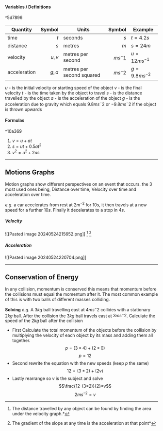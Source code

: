#### Variables / Definitions 

^5d7896

| Quantity     | Symbol | Units                     | Symbol  | Example        |
| ----------- | ------: | ------------------------- | -------: | -------------- |
| time         | $t$    | seconds                   | $s$     | $t = 4.2s$     |
| distance     | $s$    | metres                    | $m$     | $s = 24m$      |
| velocity     | $u,v$  | metres per second         | $ms^-1$ | $u = 12ms^{-1}$  |
| acceleration | $g,a$  | metres per second squared | $ms^-2$ | $g = 9.8ms^{-2}$ |
$u$ - is the initial velocity or starting speed of the object
$v$ - is the final velocity
$t$ - is the time taken by the object to travel
$s$ - is the distance travelled by the object
$a$ - is the acceleration of the object
$g$ - is the acceleration due to gravity which equals $9.8ms^-2$ or $-9.8ms^-2$ if the object is thrown upwards
#### Formulas

^10a369

1. $v=u+at$
2. $s = ut+0.5at^2$
3. $v^2 = u ^2 +2as$
***
## Motions Graphs
Motion graphs show different perspectives on an event that occurs. the 3 most used ones being, Distance over time, Velocity over time and acceleration over time.



*e.g.* a car accelerates from rest at $2m^{-2}$ for $10s$, it then travels at a new speed for a further $10s$. Finally it decelerates to a stop in $4s$.


##### Velocity 
![[Pasted image 20240524215652.png]]
[^1] [^2]

[^1]:The distance travelled by any object can be found by finding the area under the velocity graph.*
[^2]:The gradient of the slope at any time is the acceleration at that point*
##### Acceleration
![[Pasted image 20240524220704.png]]
***
## Conservation of Energy
In any collision, momentum is conserved  this means that momentum before the collisions must equal the momentum after it. The most common example of this is with two balls of different masses colliding. 

**Solving**
*e.g.* A $3kg$ ball travelling east at $4ms^-2$ collides with a stationary $2kg$ ball. After the collision the $3kg$ ball travels east at $3ms^-2$. Calculate the speed of the $2kg$ ball after the collision

- First Calculate the total momentum of the objects before the collision by multiplying the velocity of each object by its mass and adding them all together. 
$$p=(3*4)+(2*0)$$ $$p=12$$ 
- Second rewrite the equation with the new speeds (keep $p$ the same)
$$12=(3*2)+(2v)$$
- Lastly rearrange so $v$ is the subject and solve
$$\frac{12-(3*2)}{2}=v$$
$$2ms^{-2} = v$$








